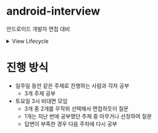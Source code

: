 # android-interview

안드로이드 개발자 면접 대비

<details>
  <summary>View Lifecycle</summary>

    예제입니다.

    1. on
    2. on
    3. on
    4. on

</details>

# 진행 방식

- 일주일 동안 같은 주제로 진행하는 사람과 각자 공부
  - 3개 주제 공부
- 토요일 3시 비대면 모임
  - 3개 중 2개를 무작위 선택해서 면접하듯이 질문
  - 1개는 지난 번에 공부했던 주제 중 아무거나 선정하여 질문
  - 답변이 부족한 경우 다음 주차에 다시 공부
